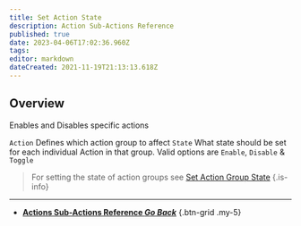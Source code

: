 ```yaml
---
title: Set Action State
description: Action Sub-Actions Reference
published: true
date: 2023-04-06T17:02:36.960Z
tags: 
editor: markdown
dateCreated: 2021-11-19T21:13:13.618Z
---
```


## Overview
Enables and Disables specific actions 

`Action`	Defines which action group to affect
`State` What state should be set for each individual Action in that group. Valid options are `Enable`, `Disable` & `Toggle`

> For setting the state of action groups see [Set Action Group State](/Sub-Actions/action-group-state)
{.is-info}

---

- [<i class="mdi mdi-chevron-left"></i>**Actions Sub-Actions Reference *Go Back***](/Sub-Actions/Actions)
{.btn-grid .my-5}